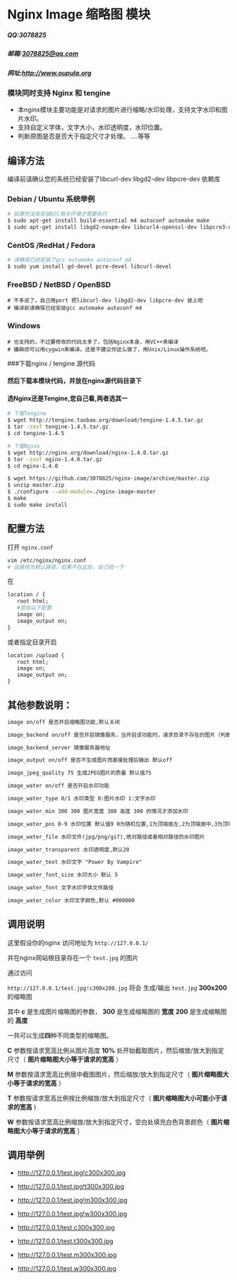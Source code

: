 # Nginx Image 缩略图 模块 
##### QQ:3078825
##### 邮箱:<3078825@qq.com>
##### 网址:<http://www.oupula.org>


### 模块同时支持 Nginx 和 tengine

- 本nginx模块主要功能是对请求的图片进行缩略/水印处理，支持文字水印和图片水印。
- 支持自定义字体，文字大小，水印透明度，水印位置。
- 判断原图是否是否大于指定尺寸才处理。
....等等


## 编译方法 

编译前请确认您的系统已经安装了libcurl-dev  libgd2-dev  libpcre-dev 依赖库

### Debian / Ubuntu 系统举例
```bash
# 如果你没有安装GCC相关环境才需要执行
$ sudo apt-get install build-essential m4 autoconf automake make 
$ sudo apt-get install libgd2-noxpm-dev libcurl4-openssl-dev libpcre3-dev
```

### CentOS /RedHat / Fedora
```bash
# 请确保已经安装了gcc automake autoconf m4 
$ sudo yum install gd-devel pcre-devel libcurl-devel 
```

### FreeBSD / NetBSD / OpenBSD
```
# 不多说了，自己用port 把libcurl-dev libgd2-dev libpcre-dev 装上吧
# 编译前请确保已经安装gcc automake autoconf m4 
```

### Windows
```
# 也支持的，不过要修改的代码太多了，包括Nginx本身，用VC++来编译
# 嫌麻烦可以用cygwin来编译。还是不建议你这么做了，用Unix/Linux操作系统吧。
```

###下载nginx / tengine 源代码

#### 然后下载本模块代码，并放在nginx源代码目录下
#### 选Nginx还是Tengine,您自己看,两者选其一

```bash
# 下载Tengine
$ wget http://tengine.taobao.org/download/tengine-1.4.5.tar.gz
$ tar -zxvf tengine-1.4.5.tar.gz
$ cd tengine-1.4.5
```

```bash
# 下载Nginx
$ wget http://nginx.org/download/nginx-1.4.0.tar.gz
$ tar -zxvf nginx-1.4.0.tar.gz
$ cd nginx-1.4.0
```

```bash
$ wget https://github.com/3078825/nginx-image/archive/master.zip
$ unzip master.zip
$ ./configure --add-module=./nginx-image-master
$ make
$ sudo make install 
```

## 配置方法

打开 `nginx.conf` 

```bash
vim /etc/nginx/nginx.conf 
# 该路径为默认路径，如果不在此处，自己找一下
```

在
```apache
location / {
   root html;
   #添加以下配置
   image on;
   image_output on;
}
```

或者指定目录开启 
```apache
location /upload {
   root html; 
   image on;
   image_output on;
}
```


## 其他参数说明：
```apache
image on/off 是否开启缩略图功能,默认关闭

image_backend on/off 是否开启镜像服务，当开启该功能时，请求目录不存在的图片（判断原图），将自动从镜像服务器地址下载原图

image_backend_server 镜像服务器地址

image_output on/off 是否不生成图片而直接处理后输出 默认off

image_jpeg_quality 75 生成JPEG图片的质量 默认值75

image_water on/off 是否开启水印功能

image_water_type 0/1 水印类型 0:图片水印 1:文字水印

image_water_min 300 300 图片宽度 300 高度 300 的情况才添加水印

image_water_pos 0-9 水印位置 默认值9 0为随机位置,1为顶端居左,2为顶端居中,3为顶端居右,4为中部居左,5为中部居中,6为中部居右,7为底端居左,8为底端居中,9为底端居右

image_water_file 水印文件(jpg/png/gif),绝对路径或者相对路径的水印图片

image_water_transparent 水印透明度,默认20

image_water_text 水印文字 "Power By Vampire"

image_water_font_size 水印大小 默认 5

image_water_font 文字水印字体文件路径

image_water_color 水印文字颜色,默认 #000000
```

## 调用说明

这里假设你的nginx 访问地址为 `http://127.0.0.1/`

并在nginx网站根目录存在一个 `test.jpg` 的图片

通过访问 

`http://127.0.0.1/test.jpg!c300x200.jpg` 将会 生成/输出 `test.jpg` **300x200** 的缩略图

其中 **c** 是生成图片缩略图的参数， **300** 是生成缩略图的 **宽度**      **200** 是生成缩略图的 **高度** 

一共可以生成**四**种不同类型的缩略图。


**C** 参数按请求宽高比例从图片高度 **10%** 处开始截取图片，然后缩放/放大到指定尺寸（ **图片缩略图大小等于请求的宽高** ）
 
**M** 参数按请求宽高比例居中截图图片，然后缩放/放大到指定尺寸（ **图片缩略图大小等于请求的宽高** ）

**T** 参数按请求宽高比例按比例缩放/放大到指定尺寸（ **图片缩略图大小可能小于请求的宽高** )

**W** 参数按请求宽高比例缩放/放大到指定尺寸，空白处填充白色背景颜色（ **图片缩略图大小等于请求的宽高** ）


 
## 调用举例

- http://127.0.0.1/test.jpg!c300x300.jpg

- http://127.0.0.1/test.jpg!t300x300.jpg

- http://127.0.0.1/test.jpg!m300x300.jpg

- http://127.0.0.1/test.jpg!w300x300.jpg

- http://127.0.0.1/test.c300x300.jpg

- http://127.0.0.1/test.t300x300.jpg

- http://127.0.0.1/test.m300x300.jpg

- http://127.0.0.1/test.w300x300.jpg





